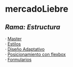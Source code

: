 # mercadoLiebre
## *Rama: Estructura*

· [Master](https://github.com/Ale-253/mercadoLiebre/tree/master)  
· [Estilos](https://github.com/Ale-253/mercadoLiebre/tree/estilos)  
· [Diseño Adaptativo](https://github.com/Ale-253/mercadoLiebre/tree/adaptativo)  
· [Posicionamiento con flexbox](https://github.com/Ale-253/mercadoLiebre/tree/flexbox)  
· [Formularios](https://github.com/Ale-253/mercadoLiebre/tree/formularios)
